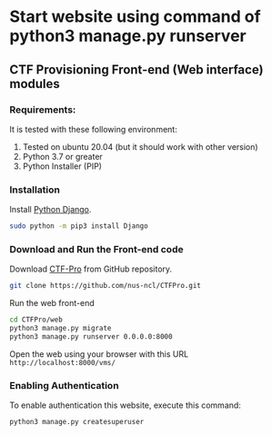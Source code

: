 
Start website using command of python3 manage.py runserver
=======
## CTF Provisioning Front-end (Web interface) modules

### Requirements:

It is tested with these following environment:
1. Tested on ubuntu 20.04 (but it should work with other version)
2. Python 3.7 or greater
3. Python Installer (PIP)

### Installation

Install [Python Django](https://docs.djangoproject.com/en/3.2/topics/install/).

```bash
sudo python -m pip3 install Django
```

### Download and Run the Front-end code

Download [CTF-Pro](https://github.com/nus-ncl/CTFPro) from GitHub repository.

```bash
git clone https://github.com/nus-ncl/CTFPro.git
```

Run the web front-end

```bash
cd CTFPro/web
python3 manage.py migrate
python3 manage.py runserver 0.0.0.0:8000
```

Open the web using your browser with this URL `http://localhost:8000/vms/`

### Enabling Authentication

To enable authentication this website, execute this command:

```bash
python3 manage.py createsuperuser
```
